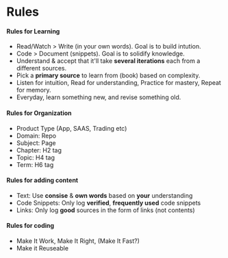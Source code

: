 


# Rules

#### Rules for Learning
- Read/Watch > Write (in your own words). Goal is to build intution.
- Code > Document (snippets). Goal is to solidify knowledge.
- Understand & accept that it'll take **several iterations** each from a different sources.
- Pick a **primary source** to learn from (book) based on complexity.
- Listen for intuition, Read for understanding, Practice for mastery, Repeat for memory.
- Everyday, learn something new, and revise something old.

#### Rules for Organization
- Product Type (App, SAAS, Trading etc) 
- Domain: Repo
- Subject: Page
- Chapter: H2 tag 
- Topic: H4 tag
- Term: H6 tag


#### Rules for adding content
- Text: Use **consise** & **own words** based on **your** understanding
- Code Snippets: Only log **verified**, **frequently used** code snippets
- Links: Only log **good** sources in the form of links (not contents)


#### Rules for coding
- Make It Work, Make It Right, (Make It Fast?)
- Make it Reuseable
